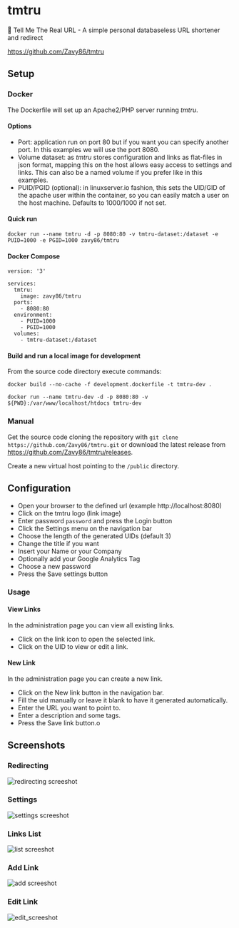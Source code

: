# tmtru

🔗 Tell Me The Real URL - A simple personal databaseless URL shortener and redirect

https://github.com/Zavy86/tmtru

## Setup

### Docker

The Dockerfile will set up an Apache2/PHP server running *tmtru*.

#### Options

- Port: application run on port 80 but if you want you can specify another port. In this examples we will use the port 8080.
- Volume dataset: as *tmtru* stores configuration and links as flat-files in json format, mapping this on the host allows
  easy access to settings and links. This can also be a named volume if you prefer like in this examples.
- PUID/PGID (optional): in linuxserver.io fashion, this sets the UID/GID of the apache user within the container,
  so you can easily match a user on the host machine. Defaults to 1000/1000 if not set.

#### Quick run

`docker run --name tmtru -d -p 8080:80 -v tmtru-dataset:/dataset -e PUID=1000 -e PGID=1000 zavy86/tmtru`

#### Docker Compose

```
version: '3'

services:
  tmtru:
    image: zavy86/tmtru
  ports:
    - 8080:80
  environment:
    - PUID=1000
    - PGID=1000
  volumes:
    - tmtru-dataset:/dataset
```

#### Build and run a local image for development

From the source code directory execute commands:

`docker build --no-cache -f development.dockerfile -t tmtru-dev .`

`docker run --name tmtru-dev -d -p 8080:80 -v ${PWD}:/var/www/localhost/htdocs tmtru-dev`

### Manual

Get the source code cloning the repository with `git clone https://github.com/Zavy86/tmtru.git`
or download the latest release from https://github.com/Zavy86/tmtru/releases.

Create a new virtual host pointing to the `/public` directory.

## Configuration

- Open your browser to the defined url (example http://localhost:8080)
- Click on the tmtru logo (link image)
- Enter password `password` and press the Login button
- Click the Settings menu on the navigation bar
- Choose the length of the generated UIDs (default 3)
- Change the title if you want
- Insert your Name or your Company
- Optionally add your Google Analytics Tag
- Choose a new password
- Press the Save settings button

### Usage

#### View Links

In the administration page you can view all existing links.

- Click on the link icon to open the selected link.
- Click on the UID to view or edit a link.

#### New Link

In the administration page you can create a new link.

- Click on the New link button in the navigation bar.
- Fill the uid manually or leave it blank to have it generated automatically.
- Enter the URL you want to point to.
- Enter a description and some tags.
- Press the Save link button.o

## Screenshots

### Redirecting

![redirecting screeshot](https://raw.githubusercontent.com/Zavy86/tmtru/master/screenshots/tmtru_redirecting.png "Redirecting")

### Settings

![settings screeshot](https://raw.githubusercontent.com/Zavy86/tmtru/master/screenshots/tmtru_settings.png "Settings")

### Links List

![list screeshot](https://raw.githubusercontent.com/Zavy86/tmtru/master/screenshots/tmtru_list.png "Settings")

### Add Link

![add screeshot](https://raw.githubusercontent.com/Zavy86/tmtru/master/screenshots/tmtru_add.png "Settings")

### Edit Link

![edit_screeshot](https://raw.githubusercontent.com/Zavy86/tmtru/master/screenshots/tmtru_edit.png "Settings")
